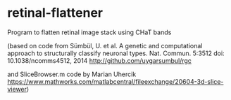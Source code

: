 # retinal-flattener
Program to flatten retinal image stack using CHaT bands

(based on code from Sümbül, U. et al. A genetic and computational approach to structurally classify neuronal types. Nat. Commun. 5:3512 doi: 10.1038/ncomms4512, 2014 http://github.com/uygarsumbul/rgc

and SliceBrowser.m code by Marian Uhercik https://www.mathworks.com/matlabcentral/fileexchange/20604-3d-slice-viewer)
